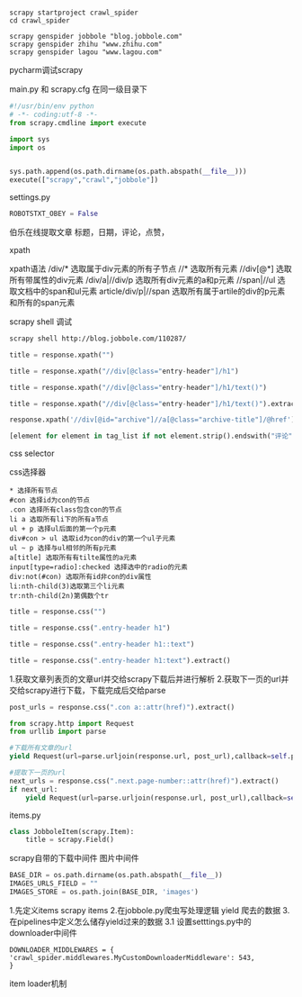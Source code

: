 
```

scrapy startproject crawl_spider
cd crawl_spider

scrapy genspider jobbole "blog.jobbole.com"
scrapy genspider zhihu "www.zhihu.com"
scrapy genspider lagou "www.lagou.com"
```

pycharm调试scrapy

main.py 和 scrapy.cfg 在同一级目录下

```py
#!/usr/bin/env python
# -*- coding:utf-8 -*-
from scrapy.cmdline import execute

import sys
import os


sys.path.append(os.path.dirname(os.path.abspath(__file__)))
execute(["scrapy","crawl","jobbole"])
```

settings.py

```py
ROBOTSTXT_OBEY = False
```

伯乐在线提取文章
标题，日期，评论，点赞，

xpath

xpath语法
/div/* 选取属于div元素的所有子节点
//* 选取所有元素
//div[@*] 选取所有带属性的div元素
/div/a|//div/p 选取所有div元素的a和p元素
//span|//ul 选取文档中的span和ul元素
article/div/p|//span 选取所有属于artile的div的p元素和所有的span元素


scrapy shell 调试 

```bash
scrapy shell http://blog.jobbole.com/110287/
```

```py
title = response.xpath("")

title = response.xpath("//div[@class="entry-header"]/h1")

title = response.xpath("//div[@class="entry-header"]/h1/text()")

title = response.xpath("//div[@class="entry-header"]/h1/text()").extract()[0]

response.xpath('//div[@id="archive"]//a[@class="archive-title"]/@href').extract()
```

```py
[element for element in tag_list if not element.strip().endswith("评论")]
```

css selector

css选择器

```
* 选择所有节点
#con 选择id为con的节点
.con 选择所有class包含con的节点
li a 选取所有li下的所有a节点
ul + p 选择ul后面的第一个p元素
div#con > ul 选取id为con的div的第一个ul子元素
ul ~ p 选择与ul相邻的所有p元素
a[title] 选取所有有tilte属性的a元素
input[type=radio]:checked 选择选中的radio的元素
div:not(#con) 选取所有id非con的div属性
li:nth-child(3)选取第三个li元素
tr:nth-child(2n)第偶数个tr
```

```py
title = response.css("")

title = response.css(".entry-header h1")

title = response.css(".entry-header h1::text")

title = response.css(".entry-header h1:text").extract()
```

1.获取文章列表页的文章url并交给scrapy下载后并进行解析
2.获取下一页的url并交给scrapy进行下载，下载完成后交给parse

```py
post_urls = response.css(".con a::attr(href)").extract()
```

```py
from scrapy.http import Request
from urllib import parse

#下载所有文章的url
yield Request(url=parse.urljoin(response.url, post_url),callback=self.parse_detail)

#提取下一页的url
next_urls = response.css(".next.page-number::attr(href)").extract()
if next_url:
	yield Request(url=parse.urljoin(response.url, post_url),callback=self.parse) 
```

items.py

```py
class JobboleItem(scrapy.Item):
	title = scrapy.Field()
```

scrapy自带的下载中间件
图片中间件

```py
BASE_DIR = os.path.dirname(os.path.abspath(__file__))
IMAGES_URLS_FIELD = ""
IMAGES_STORE = os.path.join(BASE_DIR, 'images')
```

1.先定义items
scrapy items
2.在jobbole.py爬虫写处理逻辑
yield 爬去的数据
3.在pipelines中定义怎么储存yield过来的数据
3.1 设置setttings.py中的downloader中间件
```
DOWNLOADER_MIDDLEWARES = {   'crawl_spider.middlewares.MyCustomDownloaderMiddleware': 543,
}
```

item loader机制


